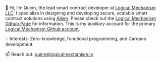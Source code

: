 👋 Hi, I’m Quinn, the lead smart contract developer at [Logical Mechanism LLC](https://www.logicalmechanism.io/). I specialize in designing and developing secure, scalable smart contract solutions using [Aiken](https://aiken-lang.org/). Please check out the [Logical Mechanism Github Page](https://github.com/logical-mechanism) for information. This is my auxiliary account for the primary [Logical Mechanism Github account](https://github.com/logicalmechanism).

💡 Interests: Zero-knowledge, functional programming, and Cardano development.

📫 Reach out: quinn@logicalmechanism.io
